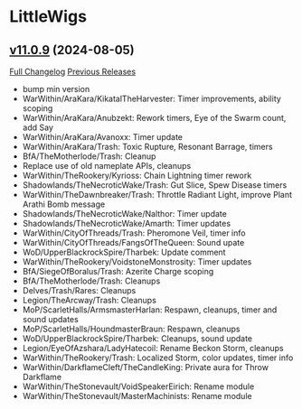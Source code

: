 # LittleWigs

## [v11.0.9](https://github.com/BigWigsMods/LittleWigs/tree/v11.0.9) (2024-08-05)
[Full Changelog](https://github.com/BigWigsMods/LittleWigs/compare/v11.0.8...v11.0.9) [Previous Releases](https://github.com/BigWigsMods/LittleWigs/releases)

- bump min version  
- WarWithin/AraKara/KikatalTheHarvester: Timer improvements, ability scoping  
- WarWithin/AraKara/Anubzekt: Rework timers, Eye of the Swarm count, add Say  
- WarWithin/AraKara/Avanoxx: Timer update  
- WarWithin/AraKara/Trash: Toxic Rupture, Resonant Barrage, timers  
- BfA/TheMotherlode/Trash: Cleanup  
- Replace use of old nameplate APIs, cleanups  
- WarWithin/TheRookery/Kyrioss: Chain Lightning timer rework  
- Shadowlands/TheNecroticWake/Trash: Gut Slice, Spew Disease timers  
- WarWithin/TheDawnbreaker/Trash: Throttle Radiant Light, improve Plant Arathi Bomb message  
- Shadowlands/TheNecroticWake/Nalthor: Timer update  
- Shadowlands/TheNecroticWake/Amarth: Timer updates  
- WarWithin/CityOfThreads/Trash: Pheromone Veil, timer info  
- WarWithin/CityOfThreads/FangsOfTheQueen: Sound upate  
- WoD/UpperBlackrockSpire/Tharbek: Update comment  
- WarWithin/TheRookery/VoidstoneMonstrosity: Timer updates  
- BfA/SiegeOfBoralus/Trash: Azerite Charge scoping  
- BfA/TheMotherlode/Trash: Cleanups  
- Delves/Trash/Rares: Cleanups  
- Legion/TheArcway/Trash: Cleanups  
- MoP/ScarletHalls/ArmsmasterHarlan: Respawn, cleanups, timer and sound updates  
- MoP/ScarletHalls/HoundmasterBraun: Respawn, cleanups  
- WoD/UpperBlackrockSpire/Tharbek: Cleanups, sound update  
- Legion/EyeOfAzshara/LadyHatecoil: Rename Beckon Storm, cleanups  
- WarWithin/TheRookery/Trash: Localized Storm, color updates, timer info  
- WarWithin/DarkflameCleft/TheCandleKing: Private aura for Throw Darkflame  
- WarWithin/TheStonevault/VoidSpeakerEirich: Rename module  
- WarWithin/TheStonevault/MasterMachinists: Rename module  
